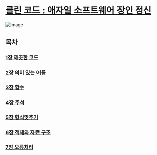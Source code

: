 # [클린 코드 : 애자일 소프트웨어 장인 정신](https://www.yes24.com/Product/Goods/11681152)

![image](https://github.com/hoa0217/study-repo/assets/48192141/606a571b-2cde-4821-8403-8f1026e5d8d9)

## 목차
### [1장 깨끗한 코드](Section1.md)
### [2장 의미 있는 이름](Section2.md)
### [3장 함수](Section3.md)
### [4장 주석](Section4.md)
### [5장 형식맞추기](Section5.md)
### [6장 객체와 자료 구조](Section6.md)
### [7장 오류처리](Section7.md)
